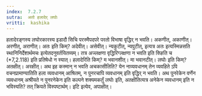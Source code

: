 ```yaml
---
index:  7.2.7
sutra:  अतो हलादेर् लघोः
vritti:  kashika 
---
```


हलादेरङ्गस्य लघोरकारस्य इडादौ सिचि परस्मैपदपरे परतो विभाषा वृद्धिर् न भवति। अकणीत्, अकाणीत्। अरणीत्, अराणीत्। अतः इति किम्? अदेवीत्। असेवीत्। न्यकुटीत्, न्यपुटीत्, इत्यत्र अतः इत्यस्मिन्नसति स्थानिनिर्देशार्थमचः इत्येतदनुवर्तयितव्यम्। तत्र अज्लक्षणा वृद्धिरिग्लक्षणा न भवति इति क्ङिति च (*7,2.118) इति प्रतिषेधो न स्यात्। हलादेरिति किम्? म भवानशीत्। मा भवानटीत्। लघोः इति किम्? अतक्षीत्। अरक्षीत्। अथ इह कस्मान् न भवति अचकासीतिति? येन नाव्यवधानम् तेन व्यवहिते ऽपि वचनप्रामाण्यातिति हला व्यवधानम् आश्रितम्, न पुनरचापि व्यवधानम् इति वृद्धिर् न भवति। अथ पुनरेकेन वर्णेन व्यवधानम् अश्रीयते न पुनरनेकेन इति कल्पने शक्यमकर्तुं लघोः इति, अतक्षीतित्यत्र अनेकेन व्यवधानम् इति न भविस्यति? तत् क्रियते विस्पष्टार्थम्। इटि इत्येव, अपाक्षीत्।

